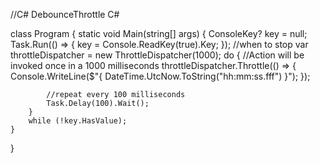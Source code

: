 //C# DebounceThrottle
C#

class Program
{
    static void Main(string[] args)
    {
        ConsoleKey? key = null;
        Task.Run(() => { key = Console.ReadKey(true).Key; }); //when to stop
        var throttleDispatcher = new ThrottleDispatcher(1000);
        do
        {
            //Action will be invoked once in a 1000 milliseconds
            throttleDispatcher.Throttle(() =>
            {
                Console.WriteLine($"{ DateTime.UtcNow.ToString("hh:mm:ss.fff") }");
            });

            //repeat every 100 milliseconds
            Task.Delay(100).Wait();
        }
        while (!key.HasValue);
    }
}
